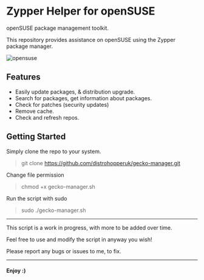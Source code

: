 # Zypper Helper for openSUSE
openSUSE package management toolkit.

This repository provides assistance on openSUSE using the Zypper package manager.

![opensuse](https://github.com/distrohopperuk/gecko-manager/assets/161962528/8a3a94eb-4828-4fb1-a1d5-1f98c4608b91)


## Features

* Easily update packages, & distribution upgrade.
* Search for packages, get information about packages.
* Check for patches (security updates)
* Remove cache.
* Check and refresh repos.

## Getting Started

Simply clone the repo to your system.

> git clone https://github.com/distrohopperuk/gecko-manager.git

Change file permission 

> chmod +x gecko-manager.sh

Run the script with sudo 

> sudo ./gecko-manager.sh

------------------------------------------------------------------------


This script is a work in progress, with more to be added over time. 

Feel free to use and modify the script in anyway you wish!

Please report any bugs or issues to me, to fix.

------------------------------------------------------------------------


#### Enjoy :)
 
